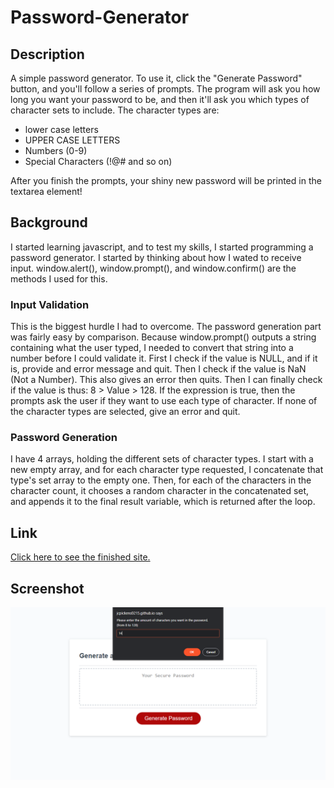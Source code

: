 # Password-Generator

## Description
A simple password generator. To use it, click the "Generate Password" button, and you'll follow a series of prompts. The program will ask you how long you want your password to be, and then it'll ask you which types of character sets to include. The character types are:  

- lower case letters
- UPPER CASE LETTERS
- Numbers (0-9)
- Special Characters (!@# and so on)

After you finish the prompts, your shiny new password will be printed in the textarea element!

## Background
I started learning javascript, and to test my skills, I started programming a password generator. I started by thinking about how I wated to receive input. window.alert(), window.prompt(), and window.confirm() are the methods I used for this.

### Input Validation
This is the biggest hurdle I had to overcome. The password generation part was fairly easy by comparison. Because window.prompt() outputs a string containing what the user typed, I needed to convert that string into a number before I could validate it. First I check if the value is NULL, and if it is, provide and error message and quit. Then I check if the value is NaN (Not a Number). This also gives an error then quits. Then I can finally check if the value is thus: 8 > Value > 128. If the expression is true, then the prompts ask the user if they want to use each type of character. If none of the character types are selected, give an error and quit.

### Password Generation
I have 4 arrays, holding the different sets of character types. I start with a new empty array, and for each character type requested, I concatenate that type's set array to the empty one. Then, for each of the characters in the character count, it chooses a random character in the concatenated set, and appends it to the final result variable, which is returned after the loop.

## Link
[Click here to see the finished site.](https://jcpickens0215.github.io/Password-Generator/)

## Screenshot
![Password Generator Site](./assets/images/Readme-Screenshot.png)